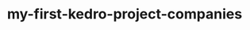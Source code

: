 ---
schema: default
title: my-first-kedro-project-companies
organization: 
notes: type = kedro_datasets.pandas.csv_dataset.CSVDataset
resources:
  - name: my-first-kedro-project-companies
    url: 'https://github.com/fakeOrg/fakeRepo/tree/main/data/01_raw/companies.csv'
    format: csv
category:
  - 01-raw
maintainer: 
maintainer_email: 
project:
  - my-first-kedro-project
preview: |
  <table border="1" class="dataframe">
    <thead>
      <tr style="text-align: right;">
        <th></th>
        <th>id</th>
        <th>company_rating</th>
        <th>company_location</th>
        <th>total_fleet_count</th>
        <th>iata_approved</th>
      </tr>
    </thead>
    <tbody>
      <tr>
        <th>0</th>
        <td>35029</td>
        <td>100%</td>
        <td>Niue</td>
        <td>4.0</td>
        <td>f</td>
      </tr>
      <tr>
        <th>1</th>
        <td>30292</td>
        <td>67%</td>
        <td>Anguilla</td>
        <td>6.0</td>
        <td>f</td>
      </tr>
      <tr>
        <th>2</th>
        <td>19032</td>
        <td>67%</td>
        <td>Russian Federation</td>
        <td>4.0</td>
        <td>f</td>
      </tr>
      <tr>
        <th>3</th>
        <td>8238</td>
        <td>91%</td>
        <td>Barbados</td>
        <td>15.0</td>
        <td>t</td>
      </tr>
      <tr>
        <th>4</th>
        <td>30342</td>
        <td>NaN</td>
        <td>Sao Tome and Principe</td>
        <td>2.0</td>
        <td>t</td>
      </tr>
      <tr>
        <th>5</th>
        <td>32413</td>
        <td>100%</td>
        <td>Faroe Islands</td>
        <td>1.0</td>
        <td>f</td>
      </tr>
      <tr>
        <th>6</th>
        <td>35620</td>
        <td>90%</td>
        <td>Micronesia</td>
        <td>3.0</td>
        <td>f</td>
      </tr>
      <tr>
        <th>7</th>
        <td>23820</td>
        <td>NaN</td>
        <td>Rwanda</td>
        <td>1.0</td>
        <td>t</td>
      </tr>
      <tr>
        <th>8</th>
        <td>46528</td>
        <td>100%</td>
        <td>Uzbekistan</td>
        <td>3.0</td>
        <td>t</td>
      </tr>
      <tr>
        <th>9</th>
        <td>11875</td>
        <td>100%</td>
        <td>Micronesia</td>
        <td>2.0</td>
        <td>t</td>
      </tr>
    </tbody>
  </table>
---
